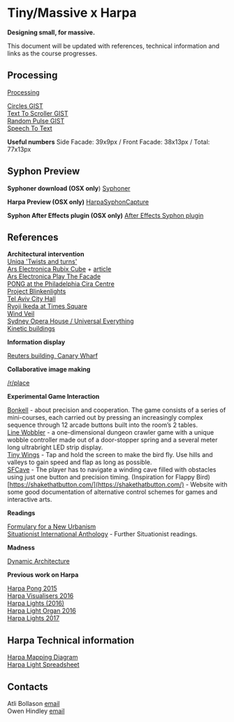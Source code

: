 # Tiny/Massive x Harpa
**Designing small, for massive.**

This document will be updated with references, technical information and links as the course progresses.

## Processing

[Processing](https://www.processing.org/)

[Circles GIST](https://gist.github.com/owenhindley/af2b74e532a612c000a986471f60a12c)  
[Text To Scroller GIST](https://gist.github.com/owenhindley/5498a895003be4c122194ca7b14bc4bd)  
[Random Pulse GIST](https://gist.github.com/owenhindley/0e1bf81538720053f4b38c55c75022d5)  
[Speech To Text](http://florianschulz.info/stt/)  

**Useful numbers**
Side Facade: 39x9px / Front Facade: 38x13px / Total: 77x13px

## Syphon Preview

**Syphoner download (OSX only**)
[Syphoner](http://www.sigmasix.ch/syphoner/)

**Harpa Preview (OSX only)**
[HarpaSyphonCapture](./assets/HarpaSyphonCapture.app.zip)

**Syphon After Effects plugin (OSX only)**
[After Effects Syphon plugin](http://tobiasebsen.dk/experiments/aesyphon/)


## References

**Architectural intervention**  
[Uniqa 'Twists and turns'](https://www.youtube.com/watch?v=BGNwjO2beFM)  
[Ars Electronica Rubix Cube](https://vimeo.com/79616059) + [article](https://archpaper.com/2014/01/students-puzzle-facade-project-is-an-architecturally-scaled-game/)  
[Ars Electronica Play The Facade](https://ars.electronica.art/center/en/play-the-facade/)  
[PONG at the Philadelphia Cira Centre](https://www.youtube.com/watch?v=hnIK54dCbqI)  
[Project Blinkenlights](https://www.youtube.com/watch?v=PZRUtKYCpms)  
[Tel Aviv City Hall](https://www.youtube.com/watch?v=9rj8mYSuR-Y)  
[Ryoji Ikeda at Times Square](https://www.youtube.com/watch?v=JfcN9Qhfir4)  
[Wind Veil](https://www.youtube.com/watch?v=ZDPqrA4-jK0)  
[Sydney Opera House / Universal Everything](https://vimeo.com/128256623)  
[Kinetic buildings](https://www.youtube.com/watch?v=ivZk6fOtxZ0)  

**Information display**

[Reuters building, Canary Wharf](https://c1.staticflickr.com/6/5255/5478812798_08311fe2e4_b.jpg)  

**Collaborative image making**

[/r/place](https://www.youtube.com/watch?v=XnRCZK3KjUY)  

**Experimental Game Interaction** 

[Bonkell](http://www.game-swing.com/bonkell/) - about precision and cooperation. The game consists of a series of mini-courses, each carried out by pressing an increasingly complex sequence through 12 arcade buttons built into the room’s 2 tables.  
[Line Wobbler](http://wobblylabs.com/projects/wobbler) - a one-dimensional dungeon crawler game with a unique wobble controller made out of a door-stopper spring and a several meter long ultrabright LED strip display.  
[Tiny Wings](https://www.youtube.com/watch?v=x6pT_2E5xI0) - Tap and hold the screen to make the bird fly. Use hills and valleys to gain speed and flap as long as possible.  
[SFCave](https://www.youtube.com/watch?v=WozidC1-ASs) - The player has to navigate a winding cave filled with obstacles using just one button and precision timing. (Inspiration for Flappy Bird)  
[https://shakethatbutton.com/](https://shakethatbutton.com/) - Website with some good documentation of alternative control schemes for games and interactive arts.

**Readings**

[Formulary for a New Urbanism](http://www.uncarved.org/turb/articles/formulary.html)  
[Situationist International Anthology](http://www.bopsecrets.org/SI/index.htm) - Further Situationist readings.  

**Madness**

[Dynamic Architecture](https://youtu.be/57DMoW-4xBw)  


**Previous work on Harpa**

[Harpa Pong 2015](https://vimeo.com/122900808)  
[Harpa Visualisers 2016](https://youtu.be/m53kuvMLAiY)  
[Harpa Lights (2016)](https://vimeo.com/161909071)  
[Harpa Light Organ 2016](https://vimeo.com/169834486)  
[Harpa Lights 2017](https://vimeo.com/208312871)

## Harpa Technical information

[Harpa Mapping Diagram](../kit/Harpa-Mapping-Diagram-2019.pdf)  
[Harpa Light Spreadsheet](https://docs.google.com/spreadsheets/d/1-1ouTokmmn5xHEQlZXHVdl2lA44z3ntEZEXTKQj7yvI/edit?usp=sharing)

## Contacts

Atli Bollason [email](mailto:bollason@gmail.com)  
Owen Hindley [email](mailto:owenhindley@hotmail.com)


